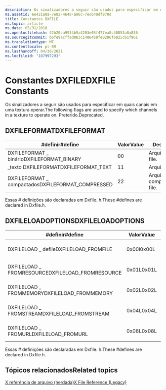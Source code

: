 ```yaml
---
description: Os sinalizadores a seguir são usados para especificar em quais canais em uma textura operar. Preterido.
ms.assetid: 6e421a0a-7e82-4640-a96c-7ec648df970d
title: Constantes DXFILE
ms.topic: article
ms.date: 05/31/2018
ms.openlocfilehash: 42b20ca9934b9a4203e05f477ea8c40853a0a836
ms.sourcegitcommit: b6fe9acffad983c14864b8fe0296f6025cb1f961
ms.translationtype: MT
ms.contentlocale: pt-BR
ms.lasthandoff: 04/26/2021
ms.locfileid: "107997293"
---
```

# <a name="dxfile-constants"></a><span data-ttu-id="ddb7b-104">Constantes DXFILE</span><span class="sxs-lookup"><span data-stu-id="ddb7b-104">DXFILE Constants</span></span>

<span data-ttu-id="ddb7b-105">Os sinalizadores a seguir são usados para especificar em quais canais em uma textura operar.</span><span class="sxs-lookup"><span data-stu-id="ddb7b-105">The following flags are used to specify which channels in a texture to operate on.</span></span> <span data-ttu-id="ddb7b-106">Preterido.</span><span class="sxs-lookup"><span data-stu-id="ddb7b-106">Deprecated.</span></span>

## <a name="dxfileformat"></a><span data-ttu-id="ddb7b-107">DXFILEFORMAT</span><span class="sxs-lookup"><span data-stu-id="ddb7b-107">DXFILEFORMAT</span></span>



| <span data-ttu-id="ddb7b-108">\#definir</span><span class="sxs-lookup"><span data-stu-id="ddb7b-108">\#define</span></span>                 | <span data-ttu-id="ddb7b-109">Valor</span><span class="sxs-lookup"><span data-stu-id="ddb7b-109">Value</span></span> | <span data-ttu-id="ddb7b-110">Descrição</span><span class="sxs-lookup"><span data-stu-id="ddb7b-110">Description</span></span>      |
|--------------------------|-------|------------------|
| <span data-ttu-id="ddb7b-111">DXFILEFORMAT \_ binário</span><span class="sxs-lookup"><span data-stu-id="ddb7b-111">DXFILEFORMAT\_BINARY</span></span>     | <span data-ttu-id="ddb7b-112">0</span><span class="sxs-lookup"><span data-stu-id="ddb7b-112">0</span></span>     | <span data-ttu-id="ddb7b-113">Arquivo binário.</span><span class="sxs-lookup"><span data-stu-id="ddb7b-113">Binary file.</span></span>     |
| <span data-ttu-id="ddb7b-114">\_texto DXFILEFORMAT</span><span class="sxs-lookup"><span data-stu-id="ddb7b-114">DXFILEFORMAT\_TEXT</span></span>       | <span data-ttu-id="ddb7b-115">1</span><span class="sxs-lookup"><span data-stu-id="ddb7b-115">1</span></span>     | <span data-ttu-id="ddb7b-116">Arquivo de texto.</span><span class="sxs-lookup"><span data-stu-id="ddb7b-116">Text file.</span></span>       |
| <span data-ttu-id="ddb7b-117">DXFILEFORMAT \_ compactados</span><span class="sxs-lookup"><span data-stu-id="ddb7b-117">DXFILEFORMAT\_COMPRESSED</span></span> | <span data-ttu-id="ddb7b-118">2</span><span class="sxs-lookup"><span data-stu-id="ddb7b-118">2</span></span>     | <span data-ttu-id="ddb7b-119">Arquivo compactado.</span><span class="sxs-lookup"><span data-stu-id="ddb7b-119">Compressed file.</span></span> |



 

<span data-ttu-id="ddb7b-120">Essas \# definições são declaradas em Dxfile. h.</span><span class="sxs-lookup"><span data-stu-id="ddb7b-120">These \#defines are declared in Dxfile.h.</span></span>

## <a name="dxfileloadoptions"></a><span data-ttu-id="ddb7b-121">DXFILELOADOPTIONS</span><span class="sxs-lookup"><span data-stu-id="ddb7b-121">DXFILELOADOPTIONS</span></span>



| <span data-ttu-id="ddb7b-122">\#definir</span><span class="sxs-lookup"><span data-stu-id="ddb7b-122">\#define</span></span>                 | <span data-ttu-id="ddb7b-123">Valor</span><span class="sxs-lookup"><span data-stu-id="ddb7b-123">Value</span></span> | <span data-ttu-id="ddb7b-124">Descrição</span><span class="sxs-lookup"><span data-stu-id="ddb7b-124">Description</span></span>                  |
|--------------------------|-------|------------------------------|
| <span data-ttu-id="ddb7b-125">DXFILELOAD \_ defile</span><span class="sxs-lookup"><span data-stu-id="ddb7b-125">DXFILELOAD\_FROMFILE</span></span>     | <span data-ttu-id="ddb7b-126">0x00l</span><span class="sxs-lookup"><span data-stu-id="ddb7b-126">0x00L</span></span> | <span data-ttu-id="ddb7b-127">Carregar um arquivo de um arquivo.</span><span class="sxs-lookup"><span data-stu-id="ddb7b-127">Load a file from a file.</span></span>     |
| <span data-ttu-id="ddb7b-128">DXFILELOAD \_ FROMRESOURCE</span><span class="sxs-lookup"><span data-stu-id="ddb7b-128">DXFILELOAD\_FROMRESOURCE</span></span> | <span data-ttu-id="ddb7b-129">0x01L</span><span class="sxs-lookup"><span data-stu-id="ddb7b-129">0x01L</span></span> | <span data-ttu-id="ddb7b-130">Carregar um arquivo de um recurso.</span><span class="sxs-lookup"><span data-stu-id="ddb7b-130">Load a file from a resource.</span></span> |
| <span data-ttu-id="ddb7b-131">DXFILELOAD \_ FROMMEMORY</span><span class="sxs-lookup"><span data-stu-id="ddb7b-131">DXFILELOAD\_FROMMEMORY</span></span>   | <span data-ttu-id="ddb7b-132">0x02L</span><span class="sxs-lookup"><span data-stu-id="ddb7b-132">0x02L</span></span> | <span data-ttu-id="ddb7b-133">Carregar um arquivo da memória.</span><span class="sxs-lookup"><span data-stu-id="ddb7b-133">Load a file from memory.</span></span>     |
| <span data-ttu-id="ddb7b-134">DXFILELOAD \_ FROMSTREAM</span><span class="sxs-lookup"><span data-stu-id="ddb7b-134">DXFILELOAD\_FROMSTREAM</span></span>   | <span data-ttu-id="ddb7b-135">0x04L</span><span class="sxs-lookup"><span data-stu-id="ddb7b-135">0x04L</span></span> | <span data-ttu-id="ddb7b-136">Carregar um arquivo de um fluxo.</span><span class="sxs-lookup"><span data-stu-id="ddb7b-136">Load a file from a stream.</span></span>   |
| <span data-ttu-id="ddb7b-137">DXFILELOAD \_ FROMURL</span><span class="sxs-lookup"><span data-stu-id="ddb7b-137">DXFILELOAD\_FROMURL</span></span>      | <span data-ttu-id="ddb7b-138">0x08L</span><span class="sxs-lookup"><span data-stu-id="ddb7b-138">0x08L</span></span> | <span data-ttu-id="ddb7b-139">Carregar um arquivo de uma URL.</span><span class="sxs-lookup"><span data-stu-id="ddb7b-139">Load a file from a URL.</span></span>      |



 

<span data-ttu-id="ddb7b-140">Essas \# definições são declaradas em Dxfile. h.</span><span class="sxs-lookup"><span data-stu-id="ddb7b-140">These \#defines are declared in Dxfile.h.</span></span>

## <a name="related-topics"></a><span data-ttu-id="ddb7b-141">Tópicos relacionados</span><span class="sxs-lookup"><span data-stu-id="ddb7b-141">Related topics</span></span>

<dl> <dt>

[<span data-ttu-id="ddb7b-142">X referência de arquivo (herdada)</span><span class="sxs-lookup"><span data-stu-id="ddb7b-142">X File Reference (Legacy)</span></span>](dx9-graphics-reference-x-file.md)
</dt> </dl>

 

 



